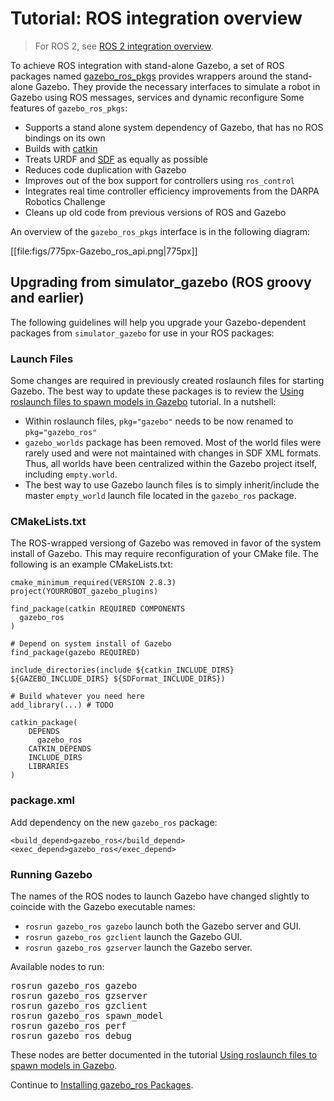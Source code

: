 # Tutorial: ROS integration overview

> For ROS 2, see
  [ROS 2 integration overview](http://gazebosim.org/tutorials?tut=ros2_overview).

To achieve ROS integration with stand-alone Gazebo, a set of ROS packages named
[gazebo\_ros\_pkgs](http://ros.org/wiki/gazebo_ros_pkgs) provides wrappers
around the stand-alone Gazebo.  They provide the necessary interfaces to
simulate a robot in Gazebo using ROS messages, services and dynamic reconfigure
Some features of `gazebo_ros_pkgs`:

- Supports a stand alone system dependency of Gazebo, that has no ROS bindings on its own
- Builds with [catkin](http://www.ros.org/wiki/catkin)
- Treats URDF and [SDF](http://gazebosim.org/sdf.html) as equally as possible
- Reduces code duplication with Gazebo
- Improves out of the box support for controllers using `ros_control`
- Integrates real time controller efficiency improvements from the DARPA Robotics Challenge
- Cleans up old code from previous versions of ROS and Gazebo

An overview of the `gazebo_ros_pkgs` interface is in the following diagram:

[[file:figs/775px-Gazebo_ros_api.png|775px]]

## Upgrading from simulator_gazebo (ROS groovy and earlier)

The following guidelines will help you upgrade your Gazebo-dependent packages from `simulator_gazebo` for use in your ROS packages:

### Launch Files

Some changes are required in previously created roslaunch files for starting Gazebo.
The best way to update these packages is to review the
[Using roslaunch files to spawn models in Gazebo](http://gazebosim.org/tutorials?tut=ros_roslaunch&cat=connect_ros) tutorial.
In a nutshell:

- Within roslaunch files, `pkg="gazebo"` needs to be now renamed to `pkg="gazebo_ros"`
- `gazebo_worlds` package has been removed.
Most of the world files were rarely used and were not maintained with changes in SDF XML formats.
Thus, all worlds have been centralized within the Gazebo project itself, including `empty.world`.
- The best way to use Gazebo launch files is to simply inherit/include the master `empty_world` launch file located in the `gazebo_ros` package.

### CMakeLists.txt

The ROS-wrapped versiong of Gazebo was removed in favor of the system install of Gazebo. This may require reconfiguration of your
CMake file.  The following is an example CMakeLists.txt:

~~~
cmake_minimum_required(VERSION 2.8.3)
project(YOURROBOT_gazebo_plugins)

find_package(catkin REQUIRED COMPONENTS
  gazebo_ros
)

# Depend on system install of Gazebo
find_package(gazebo REQUIRED)

include_directories(include ${catkin_INCLUDE_DIRS} ${GAZEBO_INCLUDE_DIRS} ${SDFormat_INCLUDE_DIRS})

# Build whatever you need here
add_library(...) # TODO

catkin_package(
    DEPENDS
      gazebo_ros
    CATKIN_DEPENDS
    INCLUDE_DIRS
    LIBRARIES
)
~~~

### package.xml

Add dependency on the new `gazebo_ros` package:

~~~
<build_depend>gazebo_ros</build_depend>
<exec_depend>gazebo_ros</exec_depend>
~~~

### Running Gazebo

The names of the ROS nodes to launch Gazebo have changed slightly to coincide with the Gazebo executable names:

 - `rosrun gazebo_ros gazebo` launch both the Gazebo server and GUI.
 - `rosrun gazebo_ros gzclient` launch the Gazebo GUI.
 - `rosrun gazebo_ros gzserver` launch the Gazebo server.

Available nodes to run:

<pre>
rosrun gazebo_ros gazebo
rosrun gazebo_ros gzserver
rosrun gazebo_ros gzclient
rosrun gazebo_ros spawn_model
rosrun gazebo_ros perf
rosrun gazebo_ros debug
</pre>

These nodes are better documented in the tutorial
[Using roslaunch files to spawn models in Gazebo](http://gazebosim.org/tutorials?tut=ros_roslaunch&cat=connect_ros).

Continue to [Installing gazebo_ros Packages](http://gazebosim.org/tutorials?tut=ros_installing&cat=connect_ros).
